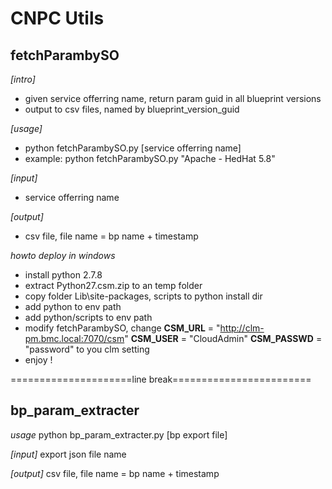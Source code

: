   CNPC Utils 
=============


fetchParambySO
------

*[intro]*
- given service offerring name, return param guid in all blueprint versions
- output to csv files, named by blueprint_version_guid

*[usage]*
- python  fetchParambySO.py [service offerring name]
- example:  python fetchParambySO.py "Apache - HedHat 5.8"

*[input]* 
- service offerring name

*[output]* 
- csv file, file name  = bp name + timestamp

*howto deploy in windows*
- install python 2.7.8
- extract Python27.csm.zip to an temp folder
- copy folder Lib\site-packages, scripts to python install dir
- add python to env path
- add python/scripts to env path
- modify fetchParambySO, change
__CSM_URL__ = "http://clm-pm.bmc.local:7070/csm"
__CSM_USER__ = "CloudAdmin"
__CSM_PASSWD__ = "password"
  to you clm setting
- enjoy !

=====================line break========================

bp_param_extracter
------

*usage*
python  bp_param_extracter.py [bp export file]

*[input]* 
export json file name

*[output]* 
csv file, file name  = bp name + timestamp